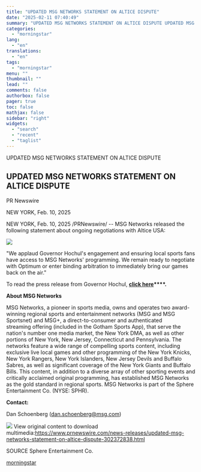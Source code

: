 ```yaml
---
title: "UPDATED MSG NETWORKS STATEMENT ON ALTICE DISPUTE"
date: "2025-02-11 07:40:49"
summary: "UPDATED MSG NETWORKS STATEMENT ON ALTICE DISPUTE UPDATED MSG NETWORKS STATEMENT ON ALTICE DISPUTE PR Newswire NEW YORK, Feb. 10, 2025 NEW YORK, Feb. 10, 2025 /PRNewswire/ -- MSG Networks released the following statement about ongoing negotiations with Altice USA: \"We applaud Governor Hochul's engagement and ensuring local sports fans..."
categories:
  - "morningstar"
lang:
  - "en"
translations:
  - "en"
tags:
  - "morningstar"
menu: ""
thumbnail: ""
lead: ""
comments: false
authorbox: false
pager: true
toc: false
mathjax: false
sidebar: "right"
widgets:
  - "search"
  - "recent"
  - "taglist"
---
```


UPDATED MSG NETWORKS STATEMENT ON ALTICE DISPUTE

UPDATED MSG NETWORKS STATEMENT ON ALTICE DISPUTE
------------------------------------------------

PR Newswire

NEW YORK, Feb. 10, 2025


NEW YORK, Feb. 10, 2025 /PRNewswire/ -- MSG Networks released the following statement about ongoing negotiations with Altice USA:

[![](https://mma.prnewswire.com/media/2214926/Sphere_Entertainment_Co_MSG_Networks_Logo.jpg)](https://mma.prnewswire.com/media/2214926/Sphere_Entertainment_Co_MSG_Networks_Logo.html)

"We applaud Governor Hochul's engagement and ensuring local sports fans have access to MSG Networks' programming. We remain ready to negotiate with Optimum or enter binding arbitration to immediately bring our games back on the air."

To read the press release from Governor Hochul, **[click here](https://c212.net/c/link/?t=0&l=en&o=4359629-1&h=3929613490&u=https%3A%2F%2Fwww.governor.ny.gov%2Fnews%2Fgovernor-hochul-optimum-and-msg-enough-enough-stop-denying-sports-fans-access-programming-and&a=click+here)****.**

**About MSG Networks**

MSG Networks, a pioneer in sports media, owns and operates two award-winning regional sports and entertainment networks (MSG and MSG Sportsnet) and MSG+, a direct-to-consumer and authenticated streaming offering (included in the Gotham Sports App), that serve the nation's number one media market, the New York DMA, as well as other portions of New York, New Jersey, Connecticut and Pennsylvania. The networks feature a wide range of compelling sports content, including exclusive live local games and other programming of the New York Knicks, New York Rangers, New York Islanders, New Jersey Devils and Buffalo Sabres, as well as significant coverage of the New York Giants and Buffalo Bills. This content, in addition to a diverse array of other sporting events and critically acclaimed original programming, has established MSG Networks as the gold standard in regional sports. MSG Networks is part of the Sphere Entertainment Co. (NYSE: SPHR).

**Contact:** 

Dan Schoenberg ([dan.schoenberg@msg.com](mailto:dan.schoenberg@msg.com))

 ![](https://c212.net/c/img/favicon.png?sn=NY16174&sd=2025-02-10) View original content to download multimedia:<https://www.prnewswire.com/news-releases/updated-msg-networks-statement-on-altice-dispute-302372838.html>

SOURCE Sphere Entertainment Co.

[morningstar](https://www.morningstar.com/news/pr-newswire/20250210ny16174/updated-msg-networks-statement-on-altice-dispute)
